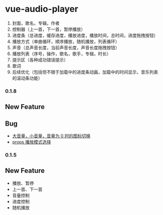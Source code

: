 # vue-audio-player

1. 封面，歌名，专辑，作者
2. 控制器（上一首，下一首，暂停播放）
3. 进度条（总进度，缓存进度，播放进度，播放时间，总时间，进度拖拽按钮）
4. 播放方式（单曲循环，顺序播放，随机播放，列表循环）
5. 声音（总声音长度，当前声音长度，声音长度拖拽按钮）
6. 播放列表（序号，操作，歌名，歌手，专辑，时长）
7. 提示区（各种成功错误提示）
8. 歌词
9. 后续优化（包括但不限于加载中的进度条动画，加载中的时间显示，音乐列表的滚动条功能）

### 0.1.8

## New Feature

## Bug

- [大音量，小音量，音量为 0 时的图标切换](https://github.com/langnang/vue-audio-player/issues/10)
- [props 播放模式选择](https://github.com/langnang/vue-audio-player/issues/9)

### 0.1.5

## New Feature

- 播放、暂停
- 上一首、下一首
- 音量控制
- 进度控制
- 随机播放
